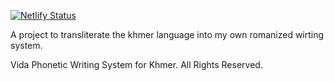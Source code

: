 [![Netlify Status](https://api.netlify.com/api/v1/badges/f489a1c5-4cf3-4787-85e8-b53a9b0bc087/deploy-status)](https://app.netlify.com/sites/festive-lamport-132a44/deploys)

A project to transliterate the khmer language into my own romanized wirting system.

Vida Phonetic Writing System for Khmer.
All Rights Reserved.